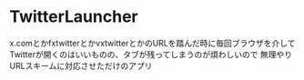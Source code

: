 # TwitterLauncher

x.comとかfxtwitterとかvxtwitterとかのURLを踏んだ時に毎回ブラウザを介してTwitterが開くのはいいものの、タブが残ってしまうのが煩わしいので
無理やりURLスキームに対応させただけのアプリ